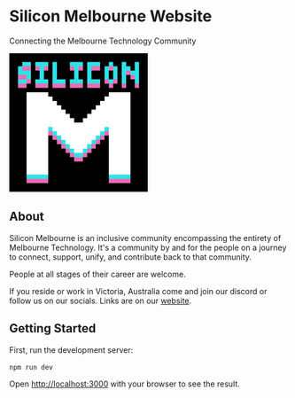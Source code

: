 # Silicon Melbourne Website

Connecting the Melbourne Technology Community

<img src="public/logo.png" width="250" />

## About

Silicon Melbourne is an inclusive community encompassing the entirety of Melbourne Technology. It's a community by and for the people on a journey to connect, support, unify, and contribute back to that community.

People at all stages of their career are welcome.

If you reside or work in Victoria, Australia come and join our discord or follow us on our socials. Links are on our [website](https://silicon.melbourne/).

## Getting Started

First, run the development server:

```bash
npm run dev
```

Open [http://localhost:3000](http://localhost:3000) with your browser to see the result.
